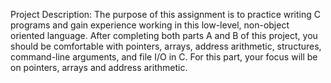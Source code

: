Project Description:
The purpose of this assignment is to practice writing C programs and gain experience working in this low-level, non-object oriented language. After completing both parts A and B of this project, you should be comfortable with pointers, arrays, address arithmetic, structures, command-line arguments, and file I/O in C. For this part, your focus will be on pointers, arrays and address arithmetic.
